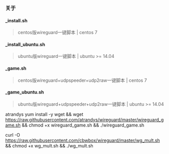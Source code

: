 ### 关于


#### _install.sh
> centos版wireguard一键脚本 | centos 7
#### _install_ubuntu.sh
> ubuntu版wireguard一键脚本 | ubuntu >= 14.04
#### _game.sh
> centos版wireguard+udpspeeder+udp2raw一键脚本 | centos 7
#### _game_ubuntu.sh
> ubuntu版wireguard+udpspeeder+udp2raw一键脚本 | ubuntu >= 14.04


atrandys
yum install -y wget && wget https://raw.githubusercontent.com/atrandys/wireguard/master/wireguard_game.sh && chmod +x wireguard_game.sh && ./wireguard_game.sh


curl -O https://raw.githubusercontent.com/cbwbox/wireguard/master/wg_mult.sh && chmod +x wg_mult.sh && ./wg_mult.sh
